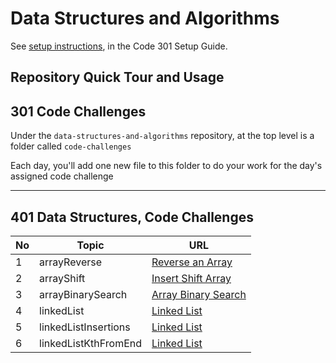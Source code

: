 # Data Structures and Algorithms

See [setup instructions](https://codefellows.github.io/setup-guide/code-301/3-code-challenges), in the Code 301 Setup Guide.

## Repository Quick Tour and Usage

## 301 Code Challenges

Under the `data-structures-and-algorithms` repository, at the top level is a folder called `code-challenges`

Each day, you'll add one new file to this folder to do your work for the day's assigned code challenge

---

## 401 Data Structures, Code Challenges

| No  | Topic                  | URL                             |
| --- | ---                    | ---                             |
| 1   | arrayReverse           | [Reverse an Array](./code-challenges/arrayReverse/array-reverse.js)|
| 2   | arrayShift             | [Insert Shift Array](./code-challenges/arrayShift/array-shift.js)|
| 3   | arrayBinarySearch      | [Array Binary Search](./code-challenges/arrayBinarySearch/array-binary-search.js)|
| 4   | linkedList             | [Linked List](./code-challenges/linkedList/linked-list.js)|
| 5   | linkedListInsertions   | [Linked List](./code-challenges/linkedList/linked-list.js)|
| 6   | linkedListKthFromEnd   | [Linked List](./code-challenges/linkedList/linked-list.js)|


